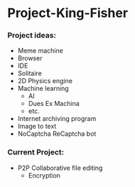 # Project-King-Fisher

### Project ideas:  
* Meme machine
* Browser  
* IDE  
* Solitaire
* 2D Physics engine  
* Machine learning
  * AI
  * Dues Ex Machina 
  * etc.  
* Internet archiving program  
* Image to text  
* NoCaptcha ReCaptcha bot  
  
### Current Project:  
* P2P Collaborative file editing
  * Encryption